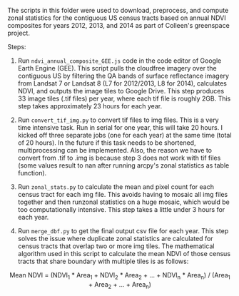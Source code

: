 The scripts in this folder were used to download, preprocess, and compute zonal statistics for the contiguous US census tracts based on annual NDVI composites for years 2012, 2013, and 2014 as part of Colleen's greenspace project.

Steps:
1) Run `ndvi_annual_composite_GEE.js` code in the code editor of Google Earth Engine (GEE). This script pulls the cloudfree imagery over the contiguous US by filtering the QA bands of surface reflectance imagery from Landsat 7 or Landsat 8 (L7 for 2012/2013, L8 for 2014), calculates NDVI, and outputs the image tiles to Google Drive. This step produces 33 image tiles (.tif files) per year, where each tif file is roughly 2GB. This step takes approximately 23 hours for each year. 

2) Run `convert_tif_img.py` to convert tif files to img files. This is a very time intensive task. Run in serial for one year, this will take 20 hours. I kicked off three separate jobs (one for each year) at the same time (total of 20 hours). In the future if this task needs to be shortened, multiprocessing can be implemented. Also, the reason we have to convert from .tif to .img is because step 3 does not work with tif files (some values result to nan after running arcpy's zonal statistics as table function).

3) Run `zonal_stats.py` to calculate the mean and pixel count for each census tract for each img file. This avoids having to mosaic all img files together and then runzonal statistics on a huge mosaic, which would be too computationally intensive. This step takes a little under 3 hours for each year.

4) Run `merge_dbf.py` to get the final output csv file for each year. This step solves the issue where duplicate zonal statistics are calculated for census tracts that overlap two or more img tiles. The mathematical algorithm used in this script to calculate the mean NDVI of those census tracts that share boundary with multiple tiles is as follows:

<div align="center">Mean NDVI = (NDVI<sub>1</sub> * Area<sub>1</sub> + NDVI<sub>2</sub> * Area<sub>2</sub> + ... + NDVI<sub>n</sub> * Area<sub>n</sub>) / (Area<sub>1</sub> + Area<sub>2</sub> + ... + Area<sub>n</sub>)</div>